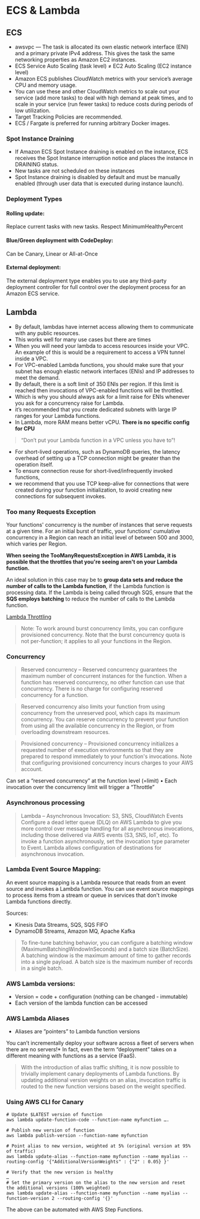 # ECS & Lambda

## ECS

- awsvpc — The task is allocated its own elastic network interface (ENI) and a primary private IPv4 address. This gives the task the same networking properties as Amazon EC2 instances.
- ECS Service Auto Scaling (task level) ≠ EC2 Auto Scaling (EC2 instance level)
- Amazon ECS publishes CloudWatch metrics with your service’s average CPU and memory usage.
- You can use these and other CloudWatch metrics to scale out your service (add more tasks) to deal with high demand at peak times, and to scale in your service (run fewer tasks) to reduce costs during periods of low utilization.
- Target Tracking Policies are recommended.
- ECS / Fargate is preferred for running arbitrary Docker images.

### Spot Instance Draining

- If Amazon ECS Spot Instance draining is enabled on the instance, ECS receives the Spot Instance interruption notice and places the instance in DRAINING status.
- New tasks are not scheduled on these instances
- Spot Instance draining is disabled by default and must be manually enabled (through user data that is executed during instance launch). 

### Deployment Types

#### Rolling update: 
Replace current tasks with new tasks. Respect MinimumHealthyPercent

#### Blue/Green deployment with CodeDeploy: 
Can be Canary, Linear or All-at-Once

#### External deployment: 
The external deployment type enables you to use any third-party deployment controller for full control over the deployment process for an Amazon ECS service. 

## Lambda

- By default, lambdas have internet access allowing them to communicate with any public resources. 
- This works well for many use cases but there are times 
- When you will need your lambda to access resources inside your VPC. An example of this is would be a requirement to access a VPN tunnel inside a VPC.
- For VPC-enabled Lambda functions, you should make sure that your subnet has enough elastic network interfaces (ENIs) and IP addresses to meet the demand.
- By default, there is a soft limit of 350 ENIs per region. If this limit is reached then invocations of VPC-enabled functions will be throttled. 
- Which is why you should always ask for a limit raise for ENIs whenever you ask for a concurrency raise for Lambda. 
- it’s recommended that you create dedicated subnets with large IP ranges for your Lambda functions.
- In Lambda, more RAM means better vCPU. **There is no specific config for CPU**

> “Don’t put your Lambda function in a VPC unless you have to”!

- For short-lived operations, such as DynamoDB queries, the latency overhead of setting up a TCP connection might be greater than the operation itself. 
- To ensure connection reuse for short-lived/infrequently invoked functions, 
- we recommend that you use TCP keep-alive for connections that were created during your function initialization, to avoid creating new connections for subsequent invokes.

### Too many Requests Exception

Your functions' concurrency is the number of instances that serve requests at a given time. For an initial burst of traffic, your functions' cumulative concurrency in a Region can reach an initial level of between 500 and 3000, which varies per Region.

**When seeing the TooManyRequestsException in AWS Lambda, it is possible that the throttles that you're seeing aren't on your Lambda function.**

An ideal solution in this case may be to **group data sets and reduce the number of calls to the Lambda function**, if the Lambda function is processing data.
If the Lambda is being called through SQS, ensure that the **SQS employs batching** to reduce the number of calls to the Lambda function.

[Lambda Throttling](https://aws.amazon.com/premiumsupport/knowledge-center/lambda-troubleshoot-throttling/) 


> Note: To work around burst concurrency limits, you can configure provisioned concurrency.
> Note that the burst concurrency quota is not per-function; it applies to all your functions in the Region.

### Concurrency

> Reserved concurrency – Reserved concurrency guarantees the maximum number of concurrent instances for the function. When a function has reserved concurrency, no other function can use that concurrency. There is no charge for configuring reserved concurrency for a function.

> Reserved concurrency also limits your function from using concurrency from the unreserved pool, which caps its maximum concurrency. You can reserve concurrency to prevent your function from using all the available concurrency in the Region, or from overloading downstream resources.

> Provisioned concurrency – Provisioned concurrency initializes a requested number of execution environments so that they are prepared to respond immediately to your function's invocations. Note that configuring provisioned concurrency incurs charges to your AWS account.

Can set a “reserved concurrency” at the function level (=limit)
• Each invocation over the concurrency limit will trigger a “Throttle”


### Asynchronous processing
> Lambda – Asynchronous Invocation: S3, SNS, CloudWatch Events
> Configure a dead letter queue (DLQ) on AWS Lambda to give you more control over message handling for all asynchronous invocations, including those delivered via AWS events (S3, SNS, IoT, etc).
> To invoke a function asynchronously, set the invocation type parameter to Event.
> Lambda allows configuration of destinations for asynchronous invocation.

### Lambda Event Source Mapping:

An event source mapping is a Lambda resource that reads from an event source and invokes a Lambda function. 
You can use event source mappings to process items from a stream or queue in services that don't invoke Lambda functions directly. 

Sources:
- Kinesis Data Streams, SQS, SQS FIFO
- DynamoDB Streams, Amazon MQ, Apache Kafka

> To fine-tune batching behavior, you can configure a batching window (MaximumBatchingWindowInSeconds) and a batch size (BatchSize). 
A batching window is the maximum amount of time to gather records into a single payload. A batch size is the maximum number of records in a single batch.

### AWS Lambda versions:
- Version = code + configuration (nothing can be changed - immutable)
- Each version of the lambda function can be accessed 

### AWS Lambda Aliases
- Aliases are ”pointers” to Lambda function versions

You can’t incrementally deploy your software across a fleet of servers when there are no servers!* In fact, even the term “deployment” takes on a different meaning with functions as a service (FaaS).

> With the introduction of alias traffic shifting, it is now possible to trivially implement canary deployments of Lambda functions. By updating additional version weights on an alias, invocation traffic is routed to the new function versions based on the weight specified. 

### Using AWS CLI for Canary

```
# Update $LATEST version of function
aws lambda update-function-code --function-name myfunction ….

# Publish new version of function
aws lambda publish-version --function-name myfunction

# Point alias to new version, weighted at 5% (original version at 95% of traffic)
aws lambda update-alias --function-name myfunction --name myalias --routing-config '{"AdditionalVersionWeights" : {"2" : 0.05} }'

# Verify that the new version is healthy
…
# Set the primary version on the alias to the new version and reset the additional versions (100% weighted)
aws lambda update-alias --function-name myfunction --name myalias --function-version 2 --routing-config '{}'
```

The above can be automated with AWS Step Functions.
